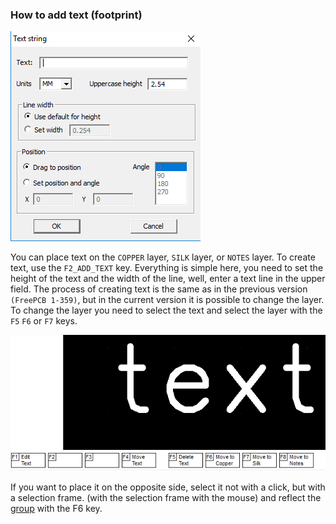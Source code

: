 ### How to add text (footprint)

![](pictures/add_fp_text.png)

You can place text on the `COPPER` layer, `SILK` layer, or `NOTES` layer. To create text, use the `F2_ADD_TEXT` key. Everything is simple here, you need to set the height of the text and the width of the line, well, enter a text line in the upper field. The process of creating text is the same as in the previous version `(FreePCB 1-359)`, but in the current version it is possible to change the layer. To change the layer you need to select the text and select the layer with the `F5` `F6` or `F7` keys. 

![](pictures/edit_fp_text.png)

If you want to place it on the opposite side, select it not with a click, but with a selection frame. (with the selection frame with the mouse) and reflect the [group](fp_group_edit.md) with the F6 key.

